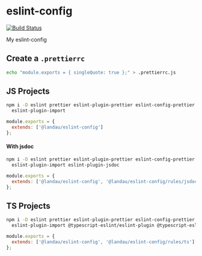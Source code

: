 # eslint-config

[![Build Status](https://travis-ci.com/landau/eslint-config.svg?branch=master)](https://travis-ci.com/landau/eslint-config)

My eslint-config

## Create a `.prettierrc`

```sh
echo "module.exports = { singleQuote: true };" > .prettierrc.js
```

## JS Projects

```sh
npm i -D eslint prettier eslint-plugin-prettier eslint-config-prettier \
  eslint-plugin-import
```

```js
module.exports = {
  extends: ['@landau/eslint-config']
};
```

#### With jsdoc

```sh
npm i -D eslint prettier eslint-plugin-prettier eslint-config-prettier \
  eslint-plugin-import eslint-plugin-jsdoc
```

```js
module.exports = {
  extends: ['@landau/eslint-config', '@landau/eslint-config/rules/jsdoc']
};
```

## TS Projects

```sh
npm i -D eslint prettier eslint-plugin-prettier eslint-config-prettier \
  eslint-plugin-import @typescript-eslint/eslint-plugin @typescript-eslint/parser
```

```js
module.exports = {
  extends: ['@landau/eslint-config', '@landau/eslint-config/rules/ts']
};
```
